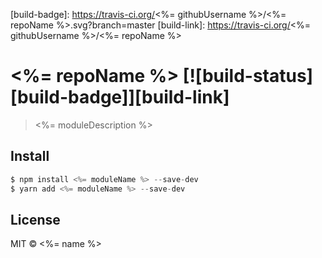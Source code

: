 [build-badge]: https://travis-ci.org/<%= githubUsername %>/<%= repoName %>.svg?branch=master
[build-link]:  https://travis-ci.org/<%= githubUsername %>/<%= repoName %>

# <%= repoName %> [![build-status][build-badge]][build-link]
> <%= moduleDescription %>

## Install

```javascript
$ npm install <%= moduleName %> --save-dev
$ yarn add <%= moduleName %> --save-dev
```

## License

MIT © <%= name %>

